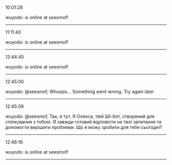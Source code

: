 10:01:28

wuyodo: is online at seesmof!

---

11:11:40

wuyodo: is online at seesmof!

---

12:44:45

wuyodo: is online at seesmof!

---

12:45:00

wuyodo: @seesmof, Whoops... Something went wrong. Try again later

---

12:45:09

wuyodo: @seesmof, Так, я тут. Я Олекса, твій ШІ-бот, створений для спілкування з тобою. Я завжди готовий відповісти на твої запитання та допомогти вирішити проблеми. Що я можу зробити для тебе сьогодні?

---

12:48:16

wuyodo: is online at seesmof!

---

